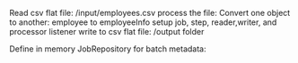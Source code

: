 Read csv flat file: /input/employees.csv
process the file: Convert one object to another: employee to employeeInfo
setup job, step, reader,writer, and processor listener
write to csv flat file: /output folder

Define in memory JobRepository for batch metadata:
 